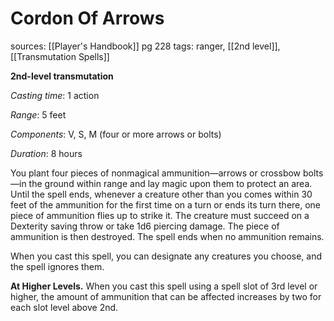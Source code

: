 # Cordon Of Arrows
sources: [[Player's Handbook]] pg 228
tags: ranger, [[2nd level]], [[Transmutation Spells]]

**2nd-level transmutation**

*Casting time*: 1 action

*Range*: 5 feet

*Components*: V, S, M (four or more arrows or bolts)

*Duration*: 8 hours

You plant four pieces of nonmagical ammunition—arrows or crossbow bolts—in the ground within range and lay magic upon them to protect an area. Until the spell ends, whenever a creature other than you comes within 30 feet of the ammunition for the first time on a turn or ends its turn there, one piece of ammunition flies up to strike it. The creature must succeed on a Dexterity saving throw or take 1d6 piercing damage. The piece of ammunition is then destroyed. The spell ends when no ammunition remains.

When you cast this spell, you can designate any creatures you choose, and the spell ignores them.

**At Higher Levels.** When you cast this spell using a spell slot of 3rd level or higher, the amount of ammunition that can be affected increases by two for each slot level above 2nd.
